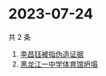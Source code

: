 # 2023-07-24

共 2 条

<!-- BEGIN -->
<!-- 最后更新时间 Mon Jul 24 2023 09:08:28 GMT+0800 (China Standard Time) -->

1. [李昌钰被指伪造证据](https://www.zhihu.com/search?q=李昌钰被指伪造证据)
1. [黑龙江一中学体育馆坍塌](https://www.zhihu.com/search?q=黑龙江一中学体育馆坍塌)

<!-- END -->
